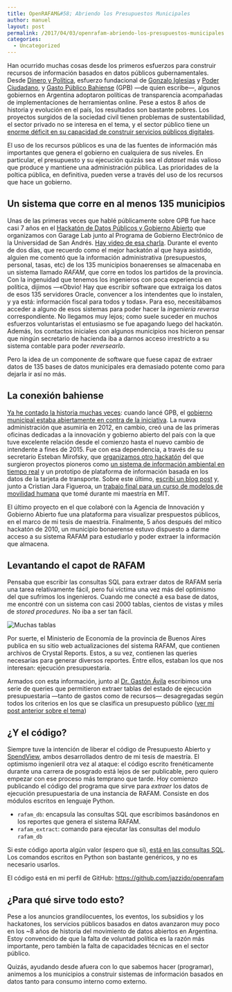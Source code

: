```yaml
---
title: OpenRAFAM&#58; Abriendo los Presupuestos Municipales
author: manuel
layout: post
permalink: /2017/04/03/openrafam-abriendo-los-presupuestos-municipales
categories:
  - Uncategorized
---
```


Han ocurrido muchas cosas desde los primeros esfuerzos para construir recursos de información basados en datos públicos gubernamentales. Desde [Dinero y Política](https://web-beta.archive.org/web/20091010004652/www.dineroypolitica.org), esfuerzo fundacional de [Gonzalo Iglesias](http://twitter.com/gonzaloiglesias) y [Poder Ciudadano](http://poderciudadano.org), y [Gasto Público Bahiense](http://blog.jazzido.com/2010/07/18/un-experimento-sobre-tecnologia-y-transparencia-gubernamental/) (GPB) —de quien escribe—, algunos gobiernos en Argentina adoptaron políticas de transparencia acompañadas de implementaciones de herramientas online. Pese a estos 8 años de historia y evolución en el país, los resultados son bastante pobres. Los proyectos surgidos de la sociedad civil tienen problemas de sustentabilidad, el sector privado no se interesa en el tema, y el sector público tiene un [enorme déficit en su capacidad de construir servicios públicos digitales](http://blog.jazzido.com/2016/04/10/digital-public-services-user-experience-matters).

El uso de los recursos públicos es una de las fuentes de información más importantes que genera el gobierno en cualquiera de sus niveles. En particular, el presupuesto y su ejecución quizás sea el *dataset* más valioso que produce y mantiene una administración pública. Las prioridades de la poltica pública, en definitiva, pueden verse a través del uso de los recursos que hace un gobierno.


Un sistema que corre en al menos 135 municipios
-----------------------------------------------

Unas de las primeras veces que hablé públicamente sobre GPB fue hace casi 7 años en el [Hackatón de Datos Públicos y Gobierno Abierto](http://www.redusers.com/noticias/primer-%25E2%2580%259Chackathon%25E2%2580%259D-de-datos-publicos-y-gobierno-abierto-en-argentina/) que organizamos con Garage Lab junto al Programa de Gobierno Electrónico de la Universidad de San Andrés. [Hay video de esa charla](https://vimeo.com/15558781). Durante el evento de dos días, que recuerdo como el mejor hackatón al que haya asistido, alguien me comentó que la información administrativa (presupuestos, personal, tasas, etc) de los 135 municipios bonaerenses se almacenaba en un sistema llamado *RAFAM*, que corre en todos los partidos de la provincia. Con la ingenuidad que tenemos los ingenieros con poca experiencia en política, dijimos —«Obvio! Hay que escribir software que extraiga los datos de esos 135 servidores Oracle, convencer a los intendentes que lo instalen, y ya está: información fiscal para todos y todas». Para eso, necesitábamos acceder a alguno de esos sistemas para poder hacer la *ingeniería reversa* correspondiente. No llegamos muy lejos; como suele suceder en muchos esfuerzos voluntaristas el entusiasmo se fue apagando luego del hackatón. Además, los contactos iniciales con algunos municipios nos hicieron pensar que ningún secretario de hacienda iba a darnos acceso irrestricto a su sistema contable para poder *reversearlo*.

Pero la idea de un componente de software que fuese capaz de extraer datos de 135 bases de datos municipales era demasiado potente como para dejarla ir así no más.

La conexión bahiense
--------------------

[Ya he contado la historia muchas veces](https://www.youtube.com/watch?v=bSBh6Cm2Hpg&app=desktop): cuando lancé GPB, el [gobierno municipal estaba abiertamente en contra de la iniciativa](http://youtube.com/watch?v=w75JkBS4tfE). La nueva administración que asumiría en 2012, en cambio, creó una de las primeras oficinas dedicadas a la innovación y gobierno abierto del país con la que tuve excelente relación desde el comienzo hasta el nuevo cambio de intendente a fines de 2015. Fue con esa dependencia, a través de su secretario Esteban Mirofsky, que [organizamos otro hackatón](http://www.bahiablanca.gov.ar/noticias/vernoticia.aspx?k=TE5oss/VcQY=) del que surgieron proyectos pioneros como [un sistema de información ambiental en tiempo real](http://www.quepasabahiablanca.gov.ar/) y un prototipo de plataforma de información basada en los datos de la tarjeta de transporte. Sobre este último, [escribí un blog post](http://blog.jazzido.com/2014/10/26/ipython-matplotlib-y-transporte-publico-en-bahia-blanca/) y, junto a Cristian Jara Figueroa, un [trabajo final para un curso de modelos de movilidad humana](http://blog.jazzido.com/wp-content/uploads/2017/07/tap-locations-hotspots.pdf) que tomé durante mi maestría en MIT.

El último proyecto en el que colaboré con la Agencia de Innovación y Gobierno Abierto fue una plataforma para visualizar prespuestos públicos, en el marco de mi tesis de maestría. Finalmente, 5 años después del mítico hackatón de 2010, un municipio bonaerense estuvo dispuesto a darme acceso a su sistema RAFAM para estudiarlo y poder extraer la información que almacena.

Levantando el capot de RAFAM
----------------------------

Pensaba que escribir las consultas SQL para extraer datos de RAFAM sería una tarea relativamente fácil, pero fui víctima una vez más del optimismo del que sufrimos los ingenieros. Cuando me conecté a esa base de datos, me encontré con un sistema con casi 2000 tablas, cientos de vistas y miles de *stored procedures*. No iba a ser tan fácil.

![Muchas tablas](http://blog.jazzido.com/wp-content/uploads/2017/04/tablas_rafam.png)

Por suerte, el Ministerio de Economía de la provincia de Buenos Aires publica en su sitio web actualizaciones del sistema RAFAM, que contienen archivos de Crystal Reports. Estos, a su vez, contienen las queries necesarias para generar diversos reportes. Entre ellos, estaban los que nos interesan: ejecución presupuestaria.

Armados con esta información, junto al [Dr. Gastón Ávila](https://twitter.com/AvilaGas) escribimos una serie de queries que permitieron extraer tablas del estado de ejecución presupuestaria —tanto de gastos como de recursos— desagregadas según todos los criterios en los que se clasifica un presupuesto público ([ver mi post anterior sobre el tema](http://blog.jazzido.com/2016/10/12/datos-presupuestarios-argentina-sitio-del-ciudadano))

¿Y el código?
-------------

Siempre tuve la intención de liberar el código de Presupuesto Abierto y [SpendView](http://spendview.media.mit.edu), ambos desarrollados dentro de mi tesis de maestría. El optimismo ingenieril otra vez al ataque: el código escrito frenéticamente durante una carrera de posgrado está lejos de ser publicable, pero quiero empezar con ese proceso más temprano que tarde. Hoy comienzo publicando el código del programa que sirve para *extraer* los datos de ejecución presupuestaria de una instancia de RAFAM. Consiste en dos módulos escritos en lenguaje Python.

-   `rafam_db`: encapsula las consultas SQL que escribimos basándonos en los reportes que genera el sistema RAFAM.
-   `rafam_extract`: comando para ejecutar las consultas del modulo `rafam_db`

Si este código aporta algún valor (espero que sí), [está en las consultas SQL](https://github.com/jazzido/OpenRAFAM/tree/master/rafam_db/rafam_db/queries). Los comandos escritos en Python son bastante genéricos, y no es necesario usarlos.

El código está en mi perfil de GitHub: <https://github.com/jazzido/openrafam>

¿Para qué sirve todo esto?
--------------------------

Pese a los anuncios grandilocuentes, los eventos, los subsidios y los hackatones, los servicios públicos basados en datos avanzaron muy poco en los ~8 años de historia del movimiento de datos abiertos en Argentina. Estoy convencido de que la falta de voluntad política es la razón más importante, pero también la falta de capacidades técnicas en el sector público.

Quizás, ayudando desde afuera con lo que sabemos hacer (programar), animemos a los municipios a construir sistemas de información basados en datos tanto para consumo interno como externo.



